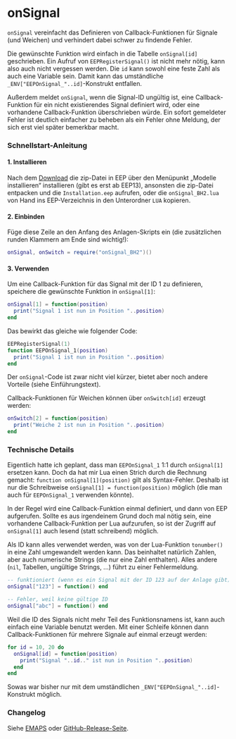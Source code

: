 # onSignal
`onSignal` vereinfacht das Definieren von Callback-Funktionen für Signale (und Weichen) und verhindert dabei schwer zu findende Fehler.

Die gewünschte Funktion wird einfach in die Tabelle `onSignal[id]` geschrieben. Ein Aufruf von `EEPRegisterSignal()` ist nicht mehr nötig, kann also auch nicht vergessen werden.
Die `id` kann sowohl eine feste Zahl als auch eine Variable sein.
Damit kann das umständliche `_ENV["EEPOnSignal_"..id]`-Konstrukt entfallen.

Außerdem meldet `onSignal`, wenn die Signal-ID ungültig ist, eine Callback-Funktion für ein nicht existierendes Signal definiert wird, oder eine vorhandene Callback-Funktion überschrieben würde.
Ein sofort gemeldeter Fehler ist deutlich einfacher zu beheben als ein Fehler ohne Meldung, der sich erst viel später bemerkbar macht.

### Schnellstart-Anleitung

#### 1. Installieren
Nach dem [Download](http://emaps-eep.de/lua/onsignal) die zip-Datei in EEP über den Menüpunkt „Modelle installieren“ installieren (gibt es erst ab EEP13), ansonsten die zip-Datei entpacken und die `Installation.eep` aufrufen, oder die `onSignal_BH2.lua` von Hand ins EEP-Verzeichnis in den Unterordner `LUA` kopieren.

#### 2. Einbinden
Füge diese Zeile an den Anfang des Anlagen-Skripts ein (die zusätzlichen runden Klammern am Ende sind wichtig!):

```lua
onSignal, onSwitch = require("onSignal_BH2")()
```

#### 3. Verwenden
Um eine Callback-Funktion für das Signal mit der ID 1 zu definieren, speichere die gewünschte Funktion in `onSignal[1]`:
```lua
onSignal[1] = function(position)
  print("Signal 1 ist nun in Position "..position)
end
```
Das bewirkt das gleiche wie folgender Code:
```lua
EEPRegisterSignal(1)
function EEPOnSignal_1(position)
  print("Signal 1 ist nun in Position "..position)
end
```
Der `onSignal`-Code ist zwar nicht viel kürzer, bietet aber noch andere Vorteile (siehe Einführungstext).

Callback-Funktionen für Weichen können über `onSwitch[id]` erzeugt werden:
```lua
onSwitch[2] = function(position)
  print("Weiche 2 ist nun in Position "..position)
end
```

### Technische Details
Eigentlich hatte ich geplant, dass man `EEPOnSignal_1` 1:1 durch `onSignal[1]` ersetzen kann.
Doch da hat mir Lua einen Strich durch die Rechnung gemacht: `function onSignal[1](position)` gilt als Syntax-Fehler.
Deshalb ist nur die Schreibweise `onSignal[1] = function(position)` möglich (die man auch für `EEPOnSignal_1` verwenden könnte).

In der Regel wird eine Callback-Funktion einmal definiert, und dann von EEP aufgerufen.
Sollte es aus irgendeinem Grund doch mal nötig sein, eine vorhandene Callback-Funktion per Lua aufzurufen, so ist der Zugriff auf `onSignal[1]` auch lesend (statt schreibend) möglich.

Als ID kann alles verwendet werden, was von der Lua-Funktion `tonumber()` in eine Zahl umgewandelt werden kann.
Das beinhaltet natürlich Zahlen, aber auch numerische Strings (die nur eine Zahl enthalten).
Alles andere (`nil`, Tabellen, ungültige Strings, ...) führt zu einer Fehlermeldung.

```lua
-- funktioniert (wenn es ein Signal mit der ID 123 auf der Anlage gibt)
onSignal["123"] = function() end

-- Fehler, weil keine gültige ID
onSignal["abc"] = function() end
```

Weil die ID des Signals nicht mehr Teil des Funktionsnamens ist, kann auch einfach eine Variable benutzt werden.
Mit einer Schleife können dann Callback-Funktionen für mehrere Signale auf einmal erzeugt werden:
```lua
for id = 10, 20 do
  onSignal[id] = function(position)
    print("Signal "..id.." ist nun in Position "..position)
  end
end
```
Sowas war bisher nur mit dem umständlichen `_ENV["EEPOnSignal_"..id]`-Konstrukt möglich.

### Changelog
Siehe [EMAPS](http://emaps-eep.de/lua/onsignal) oder [GitHub-Release-Seite](/releases).

